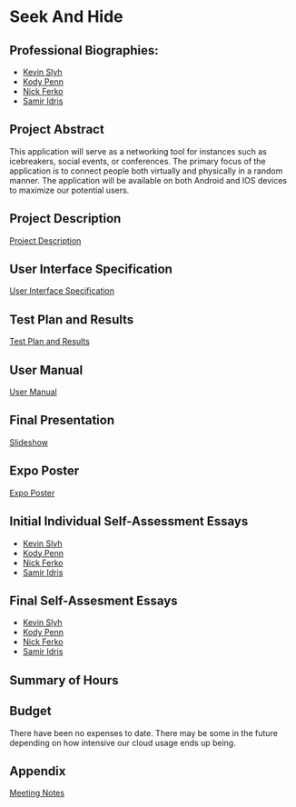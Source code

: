 <!-- HEADER -->
# Seek And Hide
## Professional Biographies:
- [Kevin Slyh](Professional_Biographies/Kevin_Slyh_Professional_Biography.md)
- [Kody Penn](Professional_Biographies/Kody_Penn_Professional_Biography.md)
- [Nick Ferko](Professional_Biographies/Nick_Ferko_Professional_Biography.md)
- [Samir Idris](Professional_Biographies/Samir_Idris_Professional_Biography.md)

## Project Abstract
This application will serve as a networking tool for instances such as icebreakers, social events, or conferences. The primary focus of the application is to connect people both virtually and physically in a random manner. The application will be available on both Android and IOS devices to maximize our potential users. 

## Project Description
[Project Description](Details.md)

## User Interface Specification
[User Interface Specification]()

## Test Plan and Results
[Test Plan and Results]()

## User Manual
[User Manual](User_Guide.md) 

## Final Presentation
[Slideshow](Senior%20Design%20Fall%20Presentation.pdf)

## Expo Poster
[Expo Poster](ExpoPoster.pdf)

## Initial Individual Self-Assessment Essays
- [Kevin Slyh](Individual_Assessments/Fall/Kevin_Slyh_Individual_Assessment.md)
- [Kody Penn](Individual_Assessments/Fall/Kody_Penn_Individual_Assessment.md)
- [Nick Ferko](Individual_Assessments/Fall/Nick_Ferko_Individual_Assessment.md)
- [Samir Idris](Individual_Assessments/Fall/Samir_Idris_Individual_Assessment.md)

## Final Self-Assesment Essays
- [Kevin Slyh](Individual_Assessments/spring/Kevin_Slyh_Individual_Assessment.md)
- [Kody Penn](Individual_Assessments/spring/Kody_Penn_Individual_Assessment.md)
- [Nick Ferko](Individual_Assessments/spring/Nick_Ferko_Individual_Assessment.md)
- [Samir Idris](Individual_Assessments/spring/Samir_Idris_Individual_Assessment.md)

## Summary of Hours


## Budget
There have been no expenses to date. There may be some in the future depending on how intensive our cloud usage ends up being.

## Appendix
[Meeting Notes](Meeting_Notes/Meeting_Notes.md)
